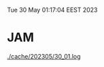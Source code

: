 Tue 30 May 01:17:04 EEST 2023
# JAM
<a href='./cache/202305/30_01.log'>./cache/202305/30_01.log</a>
